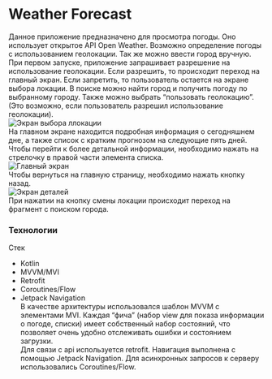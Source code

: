# Weather Forecast
Данное приложение предназначено для просмотра погоды. Оно использует открытое API Open Weather. Возможно определение погоды с использованием геолокации. Так же можно ввести город вручную.    
При первом запуске, приложение запрашивает разрешение на использование геолокации. Если разрешить, то происходит переход на главный экран. Если запретить, то пользователь остается на экране выбора локации. В поиске можно найти город и получить погоду по выбранному городу. Также можно выбрать “пользовать геолокацию”. (Это возможно, если пользователь разрешил использование геолокации).    
![Экран выбора ллокации](https://user-images.githubusercontent.com/71686887/132749309-87b26bd8-4ef6-468b-90e1-449f6df71d22.jpg)      
На главном экране находится подробная информация о сегодняшнем дне, а также список с кратким прогнозом на следующие пять дней. Чтобы перейти к более детальной информации, необходимо нажать на стрелочку в правой части элемента списка.       
![Главный экран](https://user-images.githubusercontent.com/71686887/132749451-c28a68a3-d9dd-4d9e-add8-3dde7f4dfe4b.jpg)    
Чтобы вернуться на главную страницу, необходимо нажать кнопку назад.     
![Экран деталей](https://user-images.githubusercontent.com/71686887/132749423-f30f9005-4252-4a71-a5ac-542a6fec7517.jpg)    
При нажатии на кнопку смены локации происходит переход на фрагмент с поиском города.    
### Технологии    
Стек    
- Kotlin
- MVVM/MVI
- Retrofit
- Coroutines/Flow
- Jetpack Navigation    
В качестве архитектуры использовался шаблон MVVM с элементами MVI. Каждая “фича” (набор view для показа информации о погоде, списки) имеет собственный набор состояний, что позволяет очень удобно отслеживать ошибки и состоянием загрузки.    
Для связи с api используется retrofit. Навигация выполнена с помощью Jetpack Navigation. Для асинхронных запросов к серверу использовались Coroutines/Flow.

